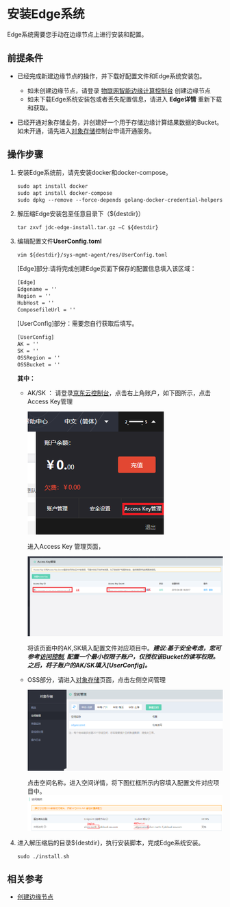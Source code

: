 # 安装Edge系统

Edge系统需要您手动在边缘节点上进行安装和配置。

## 前提条件

- 已经完成新建边缘节点的操作，并下载好配置文件和Edge系统安装包。

  - 如未创建边缘节点，请登录 [物联网智能边缘计算控制台](<https://iot-console.jdcloud.com/iotedge>) 创建边缘节点
  - 如未下载Edge系统安装包或者丢失配置信息，请进入 **Edge详情** 重新下载和获取。

- 已经开通对象存储业务，并创建好一个用于存储边缘计算结果数据的Bucket。如未开通，请先进入[对象存储](https://oss-console.jdcloud.com/)控制台申请开通服务。

  

## 操作步骤

1. 安装Edge系统前，请先安装docker和docker-compose。

   ```
   sudo apt install docker
   sudo apt install docker-compose
   sudo dpkg --remove --force-depends golang-docker-credential-helpers
   ```

2. 解压缩Edge安装包至任意目录下（${destdir}）

   ```
   tar zxvf jdc-edge-install.tar.gz –C ${destdir}
   ```

3. 编辑配置文件**UserConfig.toml**

   ```
   vim ${destdir}/sys-mgmt-agent/res/UserConfig.toml
   ```

   [Edge]部分:请将完成创建Edge页面下保存的配置信息填入该区域：

   ```
   [Edge]
   Edgename = ''
   Region = ''
   HubHost = ''
   ComposefileUrl = ''
   ```

   [UserConfig]部分：需要您自行获取后填写。

   ```
   [UserConfig]
   AK = ''
   SK = ''
   OSSRegion = ''
   OSSBucket = ''
   ```

   **其中：**

   - AK/SK ： 请登录[京东云控制台](https://console.jdcloud.com/)，点击右上角账户，如下图所示，点击Access Key管理

     ![](../../../../image/IoT/IoT-Edge/账号.png)

     进入Access Key 管理页面，

     ![](../../../../image/IoT/IoT-Edge/AKSK.png)

     将该页面中的AK,SK填入配置文件对应项目中。***建议:基于安全考虑，您可参考[访问控制](https://docs.jdcloud.com/cn/iam), 配置一个最小权限子账户，仅授权该Bucket的读写权限。之后，将子账户的AK/SK填入[UserConfig]。***

   - OSS部分，请进入[对象存储](https://oss-console.jdcloud.com/)页面，点击左侧空间管理

     ![](../../../../image/IoT/IoT-Edge/edgeoss1.png)

       点击空间名称，进入空间详情，将下图红框所示内容填入配置文件对应项目中。
     ![](../../../../image/IoT/IoT-Edge/edgeoss2.png)

5. 进入解压缩后的目录${destdir}，执行安装脚本，完成Edge系统安装。

   ```
   sudo ./install.sh
   ```

   

## 相关参考

- [创建边缘节点](Create-Edgenode.md)
